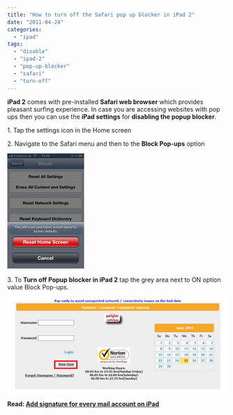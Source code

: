 ```yaml
---
title: "How to turn off the Safari pop up blocker in iPad 2"
date: "2011-04-24"
categories: 
  - "ipad"
tags: 
  - "disable"
  - "ipad-2"
  - "pop-up-blocker"
  - "safari"
  - "turn-off"
---
```


**iPad 2** comes with pre-installed **Safari web browser** which provides pleasant surfing experience. In case you are accessing websites with pop ups then you can use the **iPad settings** for **disabling the popup blocker**.

1\. Tap the settings icon in the Home screen

2\. Navigate to the Safari menu and then to the **Block Pop-ups** option

[![image](/assets/images/image_thumb67.png "image")](/assets/images/image65.png)

3\. To **Turn off Popup blocker in iPad 2** tap the grey area next to ON option value Block Pop-ups.

[![image](/assets/images/image_thumb68.png "image")](/assets/images/image66.png)

**Read: [Add signature for every mail account on iPad](http://blogmines.com/blog/2013/08/26/add-signature-for-every-mail-account-on-ipad/ "Add signature for every mail account on iPad
")**

